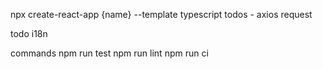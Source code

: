 npx create-react-app {name} --template typescript
todos - axios request

todo
i18n

commands
npm run test
npm run lint
npm run ci
